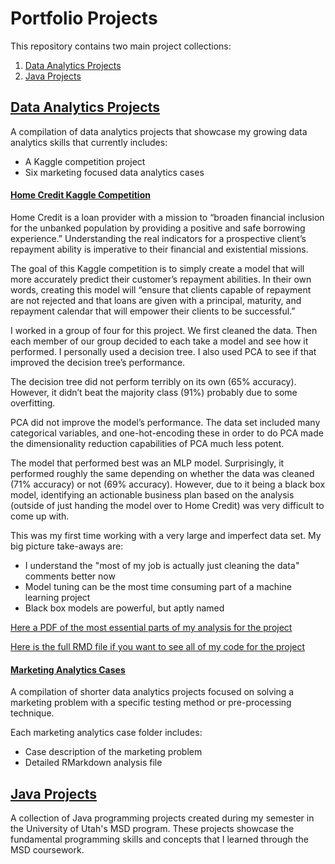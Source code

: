 # Portfolio Projects

This repository contains two main project collections:
1. [Data Analytics Projects](https://github.com/asdelis/asdelis.github.io/tree/main/data_analytics_projects)
2. [Java Projects](https://github.com/asdelis/asdelis.github.io/tree/main/java_projects)

## [Data Analytics Projects](https://github.com/asdelis/asdelis.github.io/tree/main/data_analytics_projects)

A compilation of data analytics projects that showcase my growing data analytics skills that currently includes:
- A Kaggle competition project
- Six marketing focused data analytics cases

#### [Home Credit Kaggle Competition](https://github.com/asdelis/asdelis.github.io/tree/main/data_analytics_projects/home_credit_kaggle_competition)

Home Credit is a loan provider with a mission to “broaden financial inclusion for the unbanked population by providing a positive and safe borrowing experience.” Understanding the real indicators for a prospective client’s repayment ability is imperative to their financial and existential missions.

The goal of this Kaggle competition is to simply create a model that will more accurately predict their customer’s repayment abilities. In their own words, creating this model will “ensure that clients capable of repayment are not rejected and that loans are given with a principal, maturity, and repayment calendar that will empower their clients to be successful.”

I worked in a group of four for this project. We first cleaned the data. Then each member of our group decided to each take a model and see how it performed. I personally used a decision tree. I also used PCA to see if that improved the decision tree’s performance.

The decision tree did not perform terribly on its own (65% accuracy). However, it didn’t beat the majority class (91%) probably due to some overfitting.

PCA did not improve the model’s performance. The data set included many categorical variables, and one-hot-encoding these in order to do PCA made the dimensionality reduction capabilities of PCA much less potent.

The model that performed best was an MLP model. Surprisingly, it performed roughly the same depending on whether the data was cleaned (71% accuracy) or not (69% accuracy). However, due to it being a black box model, identifying an actionable business plan based on the analysis (outside of just handing the model over to Home Credit) was very difficult to come up with.

This was my first time working with a very large and imperfect data set. My big picture take-aways are:
- I understand the "most of my job is actually just cleaning the data" comments better now
- Model tuning can be the most time consuming part of a machine learning project
- Black box models are powerful, but aptly named

[Here a PDF of the most essential parts of my analysis for the project](https://github.com/asdelis/asdelis.github.io/blob/main/data_analytics_projects/home_credit_kaggle_competition/home_credit_modeling.pdf)

[Here is the full RMD file if you want to see all of my code for the project](https://github.com/asdelis/asdelis.github.io/blob/main/data_analytics_projects/home_credit_kaggle_competition/home_credit_modeling.Rmd)

#### [Marketing Analytics Cases](https://github.com/asdelis/asdelis.github.io/tree/main/data_analytics_projects/marketing_analytics_cases)

A compilation of shorter data analytics projects focused on solving a marketing problem with a specific testing method or pre-processing technique.

Each marketing analytics case folder includes:
- Case description of the marketing problem
- Detailed RMarkdown analysis file

## [Java Projects](https://github.com/asdelis/asdelis.github.io/tree/main/java_projects)

A collection of Java programming projects created during my semester in the University of Utah's MSD program. These projects showcase the fundamental programming skills and concepts that I learned through the MSD coursework.